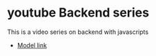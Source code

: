 # youtube Backend series

This is a video series on backend with javascripts
- [Model link](https://app.eraser.io/workspace/YtPqZ1VogxGy1jzIDkzj)